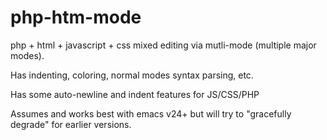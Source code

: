 php-htm-mode
============

php + html + javascript + css mixed editing via mutli-mode (multiple major modes).  

Has indenting, coloring, normal modes syntax parsing, etc.

Has some auto-newline and indent features for JS/CSS/PHP


Assumes and works best with emacs v24+
but will try to "gracefully degrade" for earlier versions.
